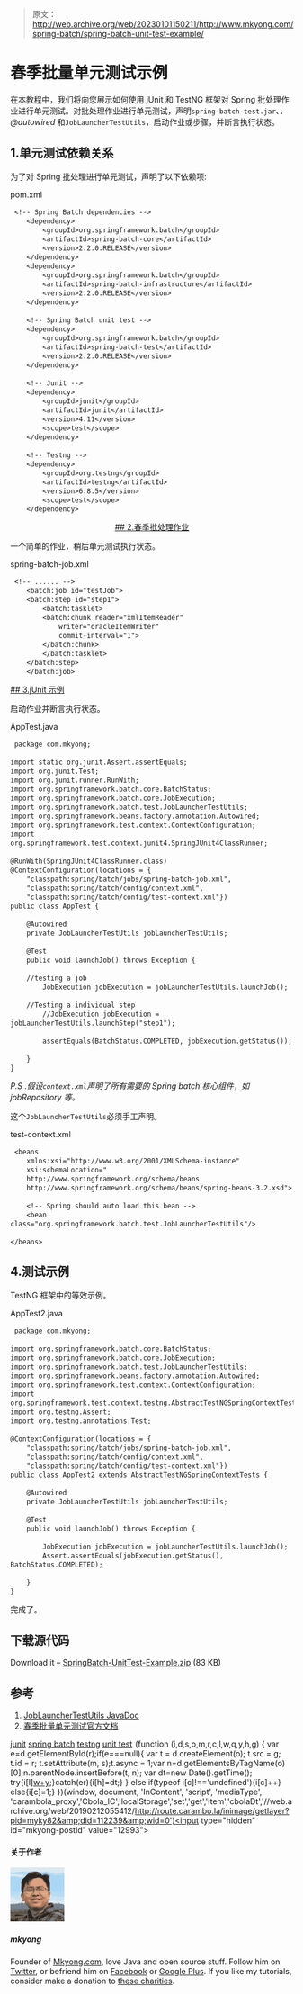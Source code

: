 > 原文：<http://web.archive.org/web/20230101150211/http://www.mkyong.com/spring-batch/spring-batch-unit-test-example/>

# 春季批量单元测试示例

在本教程中，我们将向您展示如何使用 jUnit 和 TestNG 框架对 Spring 批处理作业进行单元测试。对批处理作业进行单元测试，声明`spring-batch-test.jar`、*、@autowired* 和`JobLauncherTestUtils`，启动作业或步骤，并断言执行状态。

## 1.单元测试依赖关系

为了对 Spring 批处理进行单元测试，声明了以下依赖项:

pom.xml

```
 <!-- Spring Batch dependencies -->
	<dependency>
		<groupId>org.springframework.batch</groupId>
		<artifactId>spring-batch-core</artifactId>
		<version>2.2.0.RELEASE</version>
	</dependency>
	<dependency>
		<groupId>org.springframework.batch</groupId>
		<artifactId>spring-batch-infrastructure</artifactId>
		<version>2.2.0.RELEASE</version>
	</dependency>

	<!-- Spring Batch unit test -->	
	<dependency>
		<groupId>org.springframework.batch</groupId>
		<artifactId>spring-batch-test</artifactId>
		<version>2.2.0.RELEASE</version>
	</dependency>

	<!-- Junit -->
	<dependency>
		<groupId>junit</groupId>
		<artifactId>junit</artifactId>
		<version>4.11</version>
		<scope>test</scope>
	</dependency>

	<!-- Testng -->
	<dependency>
		<groupId>org.testng</groupId>
		<artifactId>testng</artifactId>
		<version>6.8.5</version>
		<scope>test</scope>
	</dependency> 
```

 <ins class="adsbygoogle" style="display:block; text-align:center;" data-ad-format="fluid" data-ad-layout="in-article" data-ad-client="ca-pub-2836379775501347" data-ad-slot="6894224149">## 2.春季批处理作业

一个简单的作业，稍后单元测试执行状态。

spring-batch-job.xml

```
 <!-- ...... -->
    <batch:job id="testJob">
	<batch:step id="step1">
	    <batch:tasklet>
		<batch:chunk reader="xmlItemReader" 
			writer="oracleItemWriter"
			commit-interval="1">
		</batch:chunk>
	    </batch:tasklet>
	</batch:step>
    </batch:job> 
```

 <ins class="adsbygoogle" style="display:block" data-ad-client="ca-pub-2836379775501347" data-ad-slot="8821506761" data-ad-format="auto" data-ad-region="mkyongregion">## 3.jUnit 示例

启动作业并断言执行状态。

AppTest.java

```
 package com.mkyong;

import static org.junit.Assert.assertEquals;
import org.junit.Test;
import org.junit.runner.RunWith;
import org.springframework.batch.core.BatchStatus;
import org.springframework.batch.core.JobExecution;
import org.springframework.batch.test.JobLauncherTestUtils;
import org.springframework.beans.factory.annotation.Autowired;
import org.springframework.test.context.ContextConfiguration;
import org.springframework.test.context.junit4.SpringJUnit4ClassRunner;

@RunWith(SpringJUnit4ClassRunner.class)
@ContextConfiguration(locations = {
    "classpath:spring/batch/jobs/spring-batch-job.xml",
    "classpath:spring/batch/config/context.xml",
    "classpath:spring/batch/config/test-context.xml"})
public class AppTest {

    @Autowired
    private JobLauncherTestUtils jobLauncherTestUtils;

    @Test
    public void launchJob() throws Exception {

	//testing a job
        JobExecution jobExecution = jobLauncherTestUtils.launchJob();

	//Testing a individual step
        //JobExecution jobExecution = jobLauncherTestUtils.launchStep("step1");

        assertEquals(BatchStatus.COMPLETED, jobExecution.getStatus());

    }
} 
```

*P.S .假设`context.xml`声明了所有需要的 Spring batch 核心组件，如 jobRepository 等。*

这个`JobLauncherTestUtils`必须手工声明。

test-context.xml

```
 <beans 
	xmlns:xsi="http://www.w3.org/2001/XMLSchema-instance"
	xsi:schemaLocation="
	http://www.springframework.org/schema/beans 
	http://www.springframework.org/schema/beans/spring-beans-3.2.xsd">

    <!-- Spring should auto load this bean -->
    <bean class="org.springframework.batch.test.JobLauncherTestUtils"/>

</beans> 
```

## 4.测试示例

TestNG 框架中的等效示例。

AppTest2.java

```
 package com.mkyong;

import org.springframework.batch.core.BatchStatus;
import org.springframework.batch.core.JobExecution;
import org.springframework.batch.test.JobLauncherTestUtils;
import org.springframework.beans.factory.annotation.Autowired;
import org.springframework.test.context.ContextConfiguration;
import org.springframework.test.context.testng.AbstractTestNGSpringContextTests;
import org.testng.Assert;
import org.testng.annotations.Test;

@ContextConfiguration(locations = {
    "classpath:spring/batch/jobs/spring-batch-job.xml",
    "classpath:spring/batch/config/context.xml",
    "classpath:spring/batch/config/test-context.xml"})
public class AppTest2 extends AbstractTestNGSpringContextTests {

    @Autowired
    private JobLauncherTestUtils jobLauncherTestUtils;

    @Test
    public void launchJob() throws Exception {

        JobExecution jobExecution = jobLauncherTestUtils.launchJob();
        Assert.assertEquals(jobExecution.getStatus(), BatchStatus.COMPLETED);

    }
} 
```

完成了。

## 下载源代码

Download it – [SpringBatch-UnitTest-Example.zip](http://web.archive.org/web/20190212055412/http://www.mkyong.com/wp-content/uploads/2013/07/SpringBatch-UnitTest-Example.zip) (83 KB)

## 参考

1.  [JobLauncherTestUtils JavaDoc](http://web.archive.org/web/20190212055412/http://static.springsource.org/spring-batch/apidocs/org/springframework/batch/test/JobLauncherTestUtils.html)
2.  [春季批量单元测试官方文档](http://web.archive.org/web/20190212055412/http://static.springsource.org/spring-batch/reference/html/testing.html)

[junit](http://web.archive.org/web/20190212055412/http://www.mkyong.com/tag/junit/) [spring batch](http://web.archive.org/web/20190212055412/http://www.mkyong.com/tag/spring-batch/) [testng](http://web.archive.org/web/20190212055412/http://www.mkyong.com/tag/testng/) [unit test](http://web.archive.org/web/20190212055412/http://www.mkyong.com/tag/unit-test/)</ins></ins>![](img/7deca39ca4f5e47ccfc3f83206e7a70b.png) (function (i,d,s,o,m,r,c,l,w,q,y,h,g) { var e=d.getElementById(r);if(e===null){ var t = d.createElement(o); t.src = g; t.id = r; t.setAttribute(m, s);t.async = 1;var n=d.getElementsByTagName(o)[0];n.parentNode.insertBefore(t, n); var dt=new Date().getTime(); try{i[l][w+y](h,i[l][q+y](h)+'&amp;'+dt);}catch(er){i[h]=dt;} } else if(typeof i[c]!=='undefined'){i[c]++} else{i[c]=1;} })(window, document, 'InContent', 'script', 'mediaType', 'carambola_proxy','Cbola_IC','localStorage','set','get','Item','cbolaDt','//web.archive.org/web/20190212055412/http://route.carambo.la/inimage/getlayer?pid=myky82&amp;did=112239&amp;wid=0')<input type="hidden" id="mkyong-postId" value="12993">

#### 关于作者

![author image](img/1fbee59c3cd1975b134347f5c00a9120.png)

##### mkyong

Founder of [Mkyong.com](http://web.archive.org/web/20190212055412/http://mkyong.com/), love Java and open source stuff. Follow him on [Twitter](http://web.archive.org/web/20190212055412/https://twitter.com/mkyong), or befriend him on [Facebook](http://web.archive.org/web/20190212055412/http://www.facebook.com/java.tutorial) or [Google Plus](http://web.archive.org/web/20190212055412/https://plus.google.com/110948163568945735692?rel=author). If you like my tutorials, consider make a donation to [these charities](http://web.archive.org/web/20190212055412/http://www.mkyong.com/blog/donate-to-charity/).